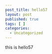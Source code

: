 ```yaml
---
post_title: hello57
layout: post
published: true
tags: [ ]
categories:
  - Uncategorized
---
```

this is hello57
